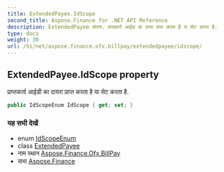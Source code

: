 ```yaml
---
title: ExtendedPayee.IdScope
second_title: Aspose.Finance for .NET API Reference
description: ExtendedPayee संपत्त. प्रप्तकर्त आईड क दयर प्रप्त करत है य सेट करत है.
type: docs
weight: 30
url: /hi/net/aspose.finance.ofx.billpay/extendedpayee/idscope/
---
```

## ExtendedPayee.IdScope property

प्राप्तकर्ता आईडी का दायरा प्राप्त करता है या सेट करता है.

```csharp
public IdScopeEnum IdScope { get; set; }
```

### यह सभी देखें

* enum [IdScopeEnum](../../idscopeenum/)
* class [ExtendedPayee](../)
* नाम स्थान [Aspose.Finance.Ofx.BillPay](../../extendedpayee/)
* सभा [Aspose.Finance](../../../)


